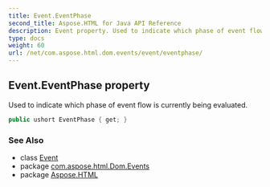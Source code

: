 ```yaml
---
title: Event.EventPhase
second_title: Aspose.HTML for Java API Reference
description: Event property. Used to indicate which phase of event flow is currently being evaluated
type: docs
weight: 60
url: /net/com.aspose.html.dom.events/event/eventphase/
---
```

## Event.EventPhase property

Used to indicate which phase of event flow is currently being evaluated.

```java
public ushort EventPhase { get; }
```

### See Also

* class [Event](../)
* package [com.aspose.html.Dom.Events](../../event/)
* package [Aspose.HTML](../../../)
